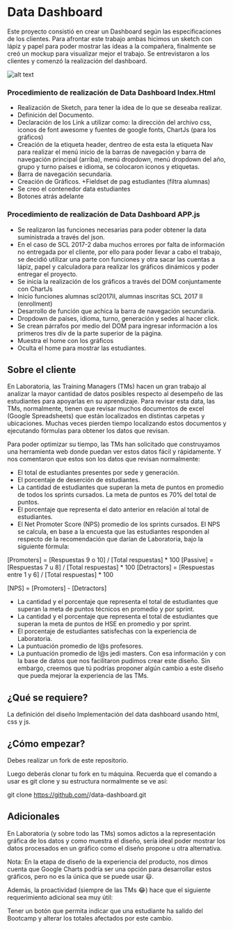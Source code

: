 # Data Dashboard
Este proyecto consistió en crear un Dashboard según las especificaciones de los clientes.
Para afrontar este trabajo ambas hicimos un sketch con lápiz y papel para poder mostrar las ideas a la compañera, finalmente se creó un mockup para visualizar mejor el trabajo.
Se entrevistaron a los clientes y comenzó la realización del dashboard.

![alt text](https://i.imgur.com/hJR17cn.jpg)

### Procedimiento de realización de Data Dashboard Index.Html
+  Realización de Sketch, para tener la idea de lo que se deseaba realizar.
+ Definición del Documento.
+ Declaración de los Link a utilizar como: la dirección del archivo css, iconos de font awesome y fuentes de google fonts, ChartJs (para los gráficos)
+ Creación de la etiqueta header, dentreo de esta esta la etiqueta  Nav para realizar el menú inicio de la barras de navegación y barra de navegación principal (arriba), menú dropdown, menú dropdown del año, grupo y turno países e idioma, se colocaron iconos y etiquetas.
+ Barra de navegación secundaria.
+ Creación de Gráficos.
+Fieldset de pag estudiantes (filtra alumnas) 
+ Se creo el contenedor data estudiantes
+ Botones atrás adelante


### Procedimiento de realización de Data Dashboard APP.js
+ Se realizaron las funciones necesarias para poder obtener la data suministrada a través del json.
+ En el caso de SCL 2017-2 daba muchos errores por falta de información no entregada por el cliente, por ello para poder llevar a cabo el trabajo, se decidió utilizar una parte con funciones y otra sacar las cuentas a lápiz, papel y calculadora para realizar los gráficos dinámicos y poder entregar el proyecto.
+ Se inicia la realización de los gráficos a través del DOM conjuntamente con ChartJs
+ Inicio funciones alumnas scl2017II, alumnas inscritas SCL 2017 II (enrollment)
+ Desarrollo de función que achica la barra de navegación secundaria.
+ Dropdown de países, idioma, turno, generación y sedes al hacer click.
+ Se crean párrafos por medio del DOM para ingresar información a los primeros tres div de la parte superior de la página.
+ Muestra el home con los gráficos
+ Oculta el home para mostrar las estudiantes.

## Sobre el cliente

En Laboratoria, las Training Managers (TMs) hacen un gran trabajo al analizar la mayor cantidad de datos posibles respecto al desempeño de las estudiantes para apoyarlas en su aprendizaje. Para revisar esta data, las TMs, normalmente, tienen que revisar muchos documentos de excel (Google Spreadsheets) que están localizados en distintas carpetas y ubicaciones. Muchas veces pierden tiempo localizando estos documentos y ejecutando fórmulas para obtener los datos que revisan.

Para poder optimizar su tiempo, las TMs han solicitado que construyamos una herramienta web donde puedan ver estos datos fácil y rápidamente. Y nos comentaron que estos son los datos que revisan normalmente:

* El total de estudiantes presentes por sede y generación.
* El porcentaje de deserción de estudiantes.
* La cantidad de estudiantes que superan la meta de puntos en promedio de todos los sprints cursados. La meta de puntos es 70% del total de puntos.
* El porcentaje que representa el dato anterior en relación al total de estudiantes.
* El Net Promoter Score (NPS) promedio de los sprints cursados. El NPS se calcula, en base a la encuesta que las estudiantes responden al respecto de la recomendación que darían de Laboratoria, bajo la siguiente fórmula:

[Promoters] = [Respuestas 9 o 10] / [Total respuestas] * 100
[Passive] = [Respuestas 7 u 8] / [Total respuestas] * 100
[Detractors] = [Respuestas entre 1 y 6] / [Total respuestas] * 100

[NPS] = [Promoters] - [Detractors]
* La cantidad y el porcentaje que representa el total de estudiantes que superan la meta de puntos técnicos en promedio y por sprint.
* La cantidad y el porcentaje que representa el total de estudiantes que superan la meta de puntos de HSE en promedio y por sprint.
* El porcentaje de estudiantes satisfechas con la experiencia de Laboratoria.
* La puntuación promedio de l@s profesores.
* La puntuación promedio de l@s jedi masters.
Con esa información y con la base de datos que nos facilitaron pudimos crear este diseño. Sin embargo, creemos que tú podrías proponer algún cambio a este diseño que pueda mejorar la experiencia de las TMs.

## ¿Qué se requiere?

La definición del diseño
Implementación del data dashboard usando html, css y js.

## ¿Cómo empezar?

Debes realizar un fork de este repositorio.

Luego deberás clonar tu fork en tu máquina. Recuerda que el comando a usar es git clone y su estructura normalmente se ve así:

git clone https://github.com/<nombre-de-usuario>/data-dashboard.git

## Adicionales

En Laboratoria (y sobre todo las TMs) somos adictos a la representación gráfica de los datos y como muestra el diseño, sería ideal poder mostrar los datos procesados en un gráfico como el diseño propone u otra alternativa.

Nota: En la etapa de diseño de la experiencia del producto, nos dimos cuenta que Google Charts podría ser una opción para desarrollar estos gráficos, pero no es la única que se puede usar :smiley:.

Además, la proactividad (siempre de las TMs :joy:) hace que el siguiente requerimiento adicional sea muy útil:

Tener un botón que permita indicar que una estudiante ha salido del Bootcamp y alterar los totales afectados por este cambio.
